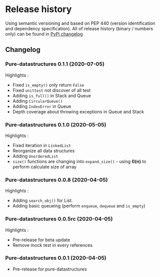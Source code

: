 # Release history

Using semantic versioning and based on PEP 440 (version identification and dependency specification). All of release history (binary / numbers only) can be found in [PyPi changelog](https://pypi.org/project/pure-datastructures/)

## Changelog

### Pure-datastructures 0.1.1 (2020-07-05)
Highlights :

- Fixed `is_empty()` only return `False`
- Fixed `unittest` not discover of all test
- Adding `is_full()` in Stack and Queue
- Adding `CircularQueue()`
- Adding `IndexError` in Queue
- Depth coverage about throwing exceptions in Queue and Stack


### Pure-datastructures 0.1.0 (2020-05-05)
Highlights :

- Fixed iteration in `LinkedList`
- Reorganize all data structures
- Adding `UnorderedList`
- `size()` functions are changing into `expand_size()` - using **0(n)** to perform calculate size of array

### Pure-datastructures 0.0.8 (2020-04-05)
Highlights :

- Adding `search_obj()` for List.
- Adding basic queueing (perform `enqueue`, `dequeue` and `is_empty`)

### Pure-datastructures 0.0.5rc (2020-04-05)
Highlights :

- Pre-release for beta update
- Remove mock test in every references

### Pure-datastructures 0.0.1 (2020-04-05)
- Pre-release for pure-datastructures
